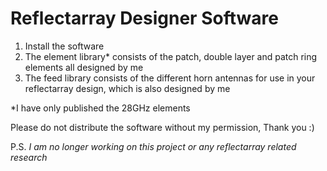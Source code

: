 # Reflectarray Designer Software

1. Install the software 
2. The element library* consists of the patch, double layer and patch ring elements all designed by me
3. The feed library consists of the different horn antennas for use in your reflectarray design, which is also designed by me

*I have only published the 28GHz elements

Please do not distribute the software without my permission, Thank you :)

P.S.
*I am no longer working on this project or any reflectarray related research*
